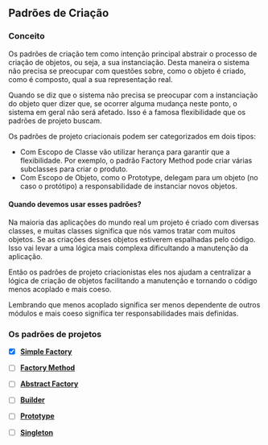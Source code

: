 ## Padrões de Criação

### Conceito 

Os padrões de criação tem como intenção principal abstrair o processo de criação de objetos, ou seja, a sua instanciação. Desta maneira o sistema não precisa se preocupar com questões sobre, como o objeto é criado, como é composto, qual a sua representação real. 

Quando se diz que o sistema não precisa se preocupar com a instanciação do objeto quer dizer que, se ocorrer alguma mudança neste ponto, o sistema em geral não será afetado. Isso é a famosa flexibilidade que os padrões de projeto buscam.

Os padrões de projeto criacionais podem ser categorizados em dois tipos:

- Com Escopo de Classe vão utilizar herança para garantir que a flexibilidade. Por exemplo, o padrão Factory Method pode criar várias subclasses para criar o produto. 
- Com Escopo de Objeto, como o Prototype, delegam para um objeto (no caso o protótipo) a responsabilidade de instanciar novos objetos.


#### Quando devemos usar esses padrões?

Na maioria das aplicações do mundo real um projeto é criado com diversas classes, e muitas classes significa que nós vamos tratar com muitos objetos. Se as criações desses objetos estiverem espalhadas pelo código. Isso vai levar a uma lógica mais complexa dificultando a manutenção da aplicação.

Então os padrões de projeto criacionistas eles nos ajudam a centralizar a lógica de criação de objetos facilitando a manutenção e tornando o código menos acoplado e mais coeso.

Lembrando que menos acoplado significa ser menos dependente de outros módulos e mais coeso significa ter responsabilidades mais definidas.

### Os padrões de projetos

- [x] [**Simple Factory**][simple_factory_pattern]
- [ ] [**Factory Method**][factory_method_pattern]
- [ ] [**Abstract Factory**][abstract_factory_pattern]
- [ ] [**Builder**][builder_pattern]
- [ ] [**Prototype**][prototype_pattern]
- [ ] [**Singleton**][singleton_pattern]


[simple_factory_pattern]: <>
[factory_method_pattern]: <>
[abstract_factory_pattern]: <>
[builder_pattern]: <>
[prototype_pattern]: <>
[singleton_pattern]: <>

